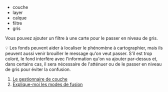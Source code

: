 - couche
- layer
- calque
- filtre
- gris

Vous pouvez ajouter un filtre à une carte pour le passer en niveau de gris.

💡 Les fonds peuvent aider à localiser le phénomène à cartographier, mais ils peuvent aussi venir brouiller le message qu'on veut passer. S'il est trop coloré, le fond interfère avec l'information qu'on va ajouter par-dessus et, dans certains cas, il sera nécessaire de l'atténuer ou de le passer en niveau de gris pour éviter la confusion.


1. [Le gestionnaire de couche](./Parle-moi_du_gestionnaire_de_couche.md)
1. [Explique-moi les modes de fusion](./Explique_moi_les_modes_de_fusion.md)